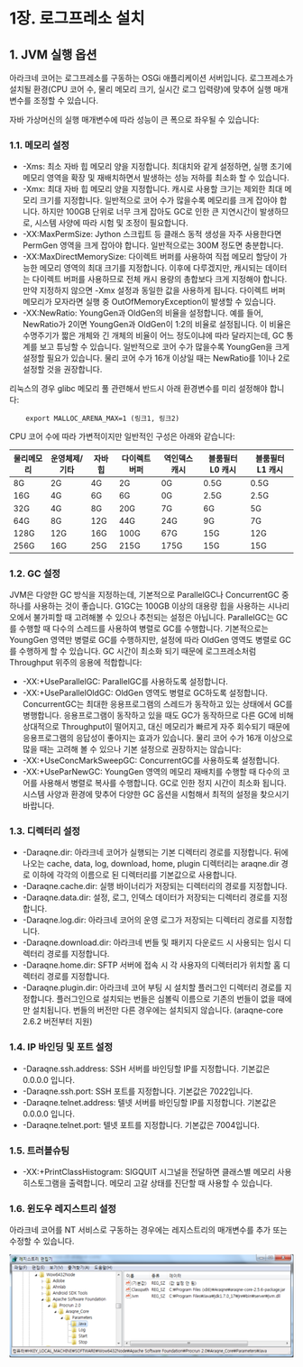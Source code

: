 # 1장. 로그프레소 설치 #

## 1. JVM 실행 옵션 ##

아라크네 코어는 로그프레소를 구동하는 OSGi 애플리케이션 서버입니다. 로그프레소가 설치될 환경(CPU 코어 수, 물리 메모리 크기, 실시간 로그 입력량)에 맞추어 실행 매개변수를 조정할 수 있습니다.

자바 가상머신의 실행 매개변수에 따라 성능이 큰 폭으로 좌우될 수 있습니다:

### 1.1. 메모리 설정 ###

 * -Xms: 최소 자바 힙 메모리 양을 지정합니다. 최대치와 같게 설정하면, 실행 초기에 메모리 영역을 확장 및 재배치하면서 발생하는 성능 저하를 최소화 할 수 있습니다.
 * -Xmx: 최대 자바 힙 메모리 양을 지정합니다. 캐시로 사용할 크기는 제외한 최대 메모리 크기를 지정합니다. 일반적으로 코어 수가 많을수록 메모리를 크게 잡아야 합니다. 하지만 100GB 단위로 너무 크게 잡아도 GC로 인한 큰 지연시간이 발생하므로, 시스템 사양에 따라 시험 및 조정이 필요합니다.
 * -XX:MaxPermSize: Jython 스크립트 등 클래스 동적 생성을 자주 사용한다면 PermGen 영역을 크게 잡아야 합니다. 일반적으로는 300M 정도면 충분합니다.
 * -XX:MaxDirectMemorySize: 다이렉트 버퍼를 사용하여 직접 메모리 할당이 가능한 메모리 영역의 최대 크기를 지정합니다. 이후에 다루겠지만, 캐시되는 데이터는 다이렉트 버퍼를 사용하므로 전체 캐시 용량의 총합보다 크게 지정해야 합니다. 만약 지정하지 않으면 -Xmx 설정과 동일한 값을 사용하게 됩니다. 다이렉트 버퍼 메모리가 모자라면 실행 중 OutOfMemoryException이 발생할 수 있습니다.
 * -XX:NewRatio: YoungGen과 OldGen의 비율을 설정합니다. 예를 들어, NewRatio가 2이면 YoungGen과 OldGen이 1:2의 비율로 설정됩니다. 이 비율은 수명주기가 짧은 개체와 긴 개체의 비율이 어느 정도이냐에 따라 달라지는데, GC 통계를 보고 튜닝할 수 있습니다. 일반적으로 코어 수가 많을수록 YoungGen을 크게 설정할 필요가 있습니다. 물리 코어 수가 16개 이상일 때는 NewRatio를 1이나 2로 설정할 것을 권장합니다.

리눅스의 경우 glibc 메모리 풀 관련해서 반드시 아래 환경변수를 미리 설정해야 합니다:

~~~~
	export MALLOC_ARENA_MAX=1 (링크1, 링크2)
~~~~

CPU 코어 수에 따라 가변적이지만 일반적인 구성은 아래와 같습니다:

| 물리메모리	| 운영체제/기타 | 자바 힙 | 다이렉트 버퍼 | 역인덱스 캐시 | 블룸필터 L0 캐시 | 블룸필터 L1 캐시 |
|----------|-------------|-------|------------|-------------|----------------|----------------|
| 8G       |  2G         |	4G   | 2G          | 0G         | 0.5G           | 0.5G           |
| 16G      | 4G          |  6G   | 6G          | 0G         | 2.5G           | 2.5G           |
| 32G      | 4G          |  8G   | 20G         | 7G         | 6G             | 5G             |
| 64G      | 8G          |  12G  | 44G         | 24G        | 9G             | 7G             |
| 128G     | 12G         |  16G  | 100G        | 67G        | 15G            | 12G            |
| 256G     | 16G         |  25G  | 215G        | 175G       | 15G            | 15G            |

### 1.2. GC 설정 ###

JVM은 다양한 GC 방식을 지정하는데, 기본적으로 ParallelGC나 ConcurrentGC 중 하나를 사용하는 것이 좋습니다. G1GC는 100GB 이상의 대용량 힙을 사용하는 시나리오에서 불가피할 때 고려해볼 수 있으나 추천되는 설정은 아닙니다. ParallelGC는 GC를 수행할 때 다수의 스레드를 사용하여 병렬로 GC를 수행합니다. 기본적으로는 YoungGen 영역만 병렬로 GC를 수행하지만, 설정에 따라 OldGen 영역도 병렬로 GC를 수행하게 할 수 있습니다. GC 시간이 최소화 되기 때문에 로그프레소처럼 Throughput 위주의 응용에 적합합니다:

 * -XX:+UseParallelGC: ParallelGC를 사용하도록 설정합니다.
 * -XX:+UseParallelOldGC: OldGen 영역도 병렬로 GC하도록 설정합니다. ConcurrentGC는 최대한 응용프로그램의 스레드가 동작하고 있는 상태에서 GC를 병행합니다. 응용프로그램이 동작하고 있을 때도 GC가 동작하므로 다른 GC에 비해 상대적으로 Throughput이 떨어지고, 대신 메모리가 빠르게 자주 회수되기 때문에 응용프로그램의 응답성이 좋아지는 효과가 있습니다. 물리 코어 수가 16개 이상으로 많을 때는 고려해 볼 수 있으나 기본 설정으로 권장하지는 않습니다:
 * -XX:+UseConcMarkSweepGC: ConcurrentGC를 사용하도록 설정합니다.
 * -XX:+UseParNewGC: YoungGen 영역의 메모리 재배치를 수행할 때 다수의 코어를 사용해서 병렬로 복사를 수행합니다. GC로 인한 정지 시간이 최소화 됩니다. 시스템 사양과 환경에 맞추어 다양한 GC 옵션을 시험해서 최적의 설정을 찾으시기 바랍니다.

### 1.3. 디렉터리 설정 ###

 * -Daraqne.dir: 아라크네 코어가 실행되는 기본 디렉터리 경로를 지정합니다. 뒤에 나오는 cache, data, log, download, home, plugin 디렉터리는 araqne.dir 경로 이하에 각각의 이름으로 된 디렉터리를 기본값으로 사용합니다.
 * -Daraqne.cache.dir: 실행 바이너리가 저장되는 디렉터리의 경로를 지정합니다.
 * -Daraqne.data.dir: 설정, 로그, 인덱스 데이터가 저장되는 디렉터리 경로를 지정합니다.
 * -Daraqne.log.dir: 아라크네 코어의 운영 로그가 저장되는 디렉터리 경로를 지정합니다.
 * -Daraqne.download.dir: 아라크네 번들 및 패키지 다운로드 시 사용되는 임시 디렉터리 경로를 지정합니다.
 * -Daraqne.home.dir: SFTP 서버에 접속 시 각 사용자의 디렉터리가 위치할 홈 디렉터리 경로를 지정합니다.
 * -Daraqne.plugin.dir: 아라크네 코어 부팅 시 설치할 플러그인 디렉터리 경로를 지정합니다. 플러그인으로 설치되는 번들은 심볼릭 이름으로 기존의 번들이 없을 때에만 설치됩니다. 번들의 버전만 다른 경우에는 설치되지 않습니다. (araqne-core 2.6.2 버전부터 지원)

### 1.4. IP 바인딩 및 포트 설정 ###

 * -Daraqne.ssh.address: SSH 서버를 바인딩할 IP를 지정합니다. 기본값은 0.0.0.0 입니다.
 * -Daraqne.ssh.port: SSH 포트를 지정합니다. 기본값은 7022입니다.
 * -Daraqne.telnet.address: 텔넷 서버를 바인딩할 IP를 지정합니다. 기본값은 0.0.0.0 입니다.
 * -Daraqne.telnet.port: 텔넷 포트를 지정합니다. 기본값은 7004입니다.

### 1.5. 트러블슈팅 ###

 * -XX:+PrintClassHistogram: SIGQUIT 시그널을 전달하면 클래스별 메모리 사용 히스토그램을 출력합니다. 메모리 고갈 상태를 진단할 때 사용할 수 있습니다.

### 1.6. 윈도우 레지스트리 설정 ###

아라크네 코어를 NT 서비스로 구동하는 경우에는 레지스트리의 매개변수를 추가 또는 수정할 수 있습니다.

![아라크네 코어 서비스 레지스트리 편집 화면](images/1.1.regedit.png)
